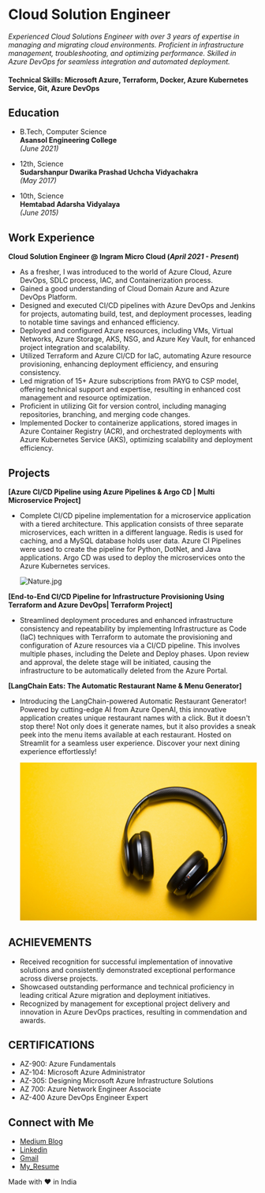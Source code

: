 # Cloud Solution Engineer

*Experienced Cloud Solutions Engineer with over 3 years of expertise in managing and migrating cloud environments. Proficient in infrastructure management, troubleshooting, and optimizing performance. Skilled in Azure DevOps for seamless integration and automated deployment.*

#### Technical Skills: Microsoft Azure, Terraform, Docker, Azure Kubernetes Service, Git, Azure DevOps

## Education

- B.Tech, Computer Science  
  **Asansol Engineering College**  
  _(June 2021)_

- 12th, Science  
  **Sudarshanpur Dwarika Prashad Uchcha Vidyachakra**  
  _(May 2017)_

- 10th, Science  
  **Hemtabad Adarsha Vidyalaya**  
  _(June 2015)_

## Work Experience
**Cloud Solution Engineer @ Ingram Micro Cloud (_April 2021 - Present_)** <be>
-	As a fresher, I was introduced to the world of Azure Cloud, Azure DevOps, SDLC process, IAC, and Containerization process.
-	Gained a good understanding of Cloud Domain Azure and Azure DevOps Platform.
-	Designed and executed CI/CD pipelines with Azure DevOps and Jenkins for projects, automating build, test, and deployment processes, leading to notable time savings and enhanced efficiency.
-	Deployed and configured Azure resources, including VMs, Virtual Networks, Azure Storage, AKS, NSG, and
  Azure Key Vault, for enhanced project integration and scalability.
-	Utilized Terraform and Azure CI/CD for IaC, automating Azure resource provisioning, enhancing deployment efficiency, and ensuring consistency.
-	Led migration of 15+ Azure subscriptions from PAYG to CSP model, offering technical support and expertise, resulting in enhanced cost management and resource optimization.
-	Proficient in utilizing Git for version control, including managing repositories, branching, and merging code changes.
-	Implemented Docker to containerize applications, stored images in Azure Container Registry (ACR), and orchestrated deployments with Azure Kubernetes Service (AKS), optimizing scalability and deployment efficiency.


## Projects
**[Azure CI/CD Pipeline using Azure Pipelines & Argo CD | Multi Microservice Project]**
- Complete CI/CD pipeline implementation for a microservice application with a tiered architecture. This application 
  consists of three separate microservices, each written in a different language. Redis is used for caching, and a MySQL 
  database holds user data. Azure CI Pipelines were used to create the pipeline for Python, DotNet, and Java applications. 
  Argo CD was used to deploy the microservices onto the Azure Kubernetes services.

  ![Nature.jpg](/assets/img/Nature.jpg)

**[End-to-End CI/CD Pipeline for Infrastructure Provisioning Using Terraform and Azure DevOps| Terraform Project]**
- Streamlined deployment procedures and enhanced infrastructure consistency and repeatability by implementing Infrastructure 
  as Code (IaC) techniques with Terraform to automate the provisioning and configuration of Azure resources via a CI/CD 
  pipeline. This involves multiple phases, including the Delete and Deploy phases. Upon review and approval, the 
  delete stage will be initiated, causing the infrastructure to be automatically deleted from the Azure Portal.

**[LangChain Eats: The Automatic Restaurant Name & Menu Generator]**
- Introducing the LangChain-powered Automatic Restaurant Generator! Powered by cutting-edge AI from Azure OpenAI, this 
  innovative application creates unique restaurant names with a click. But it doesn't stop there! Not only does it generate 
  names, but it also provides a sneak peek into the menu items available at each restaurant. Hosted on Streamlit for a 
  seamless user experience. Discover your next dining experience effortlessly!

  ![c-d-x-PDX_a_82obo-unsplash.jpg](/assets/img/c-d-x-PDX_a_82obo-unsplash.jpg)

## ACHIEVEMENTS
- Received recognition for successful implementation of innovative solutions and consistently demonstrated exceptional 
  performance across diverse projects.
- Showcased outstanding performance and technical proficiency in leading critical Azure migration and deployment initiatives.
- Recognized by management for exceptional project delivery and innovation in Azure DevOps practices, resulting in 
  commendation and awards.

## CERTIFICATIONS
-	AZ-900: Azure Fundamentals
-	AZ-104: Microsoft Azure Administrator
-	AZ-305: Designing Microsoft Azure Infrastructure Solutions
- AZ 700: Azure Network Engineer Associate
-	AZ-400 Azure DevOps Engineer Expert


## Connect with Me
- [Medium Blog](https://medium.com/@dheemandas1997)
- [Linkedin](https://www.linkedin.com/in/dheeman-das/)
- [Gmail](mailto:dheeman2912@gmail.com)
- [My_Resume](https://github.com/Dheemaan29/Dheemaan29/blob/main/DheemanDas_Resume.pdf)

Made with ❤️ in India
